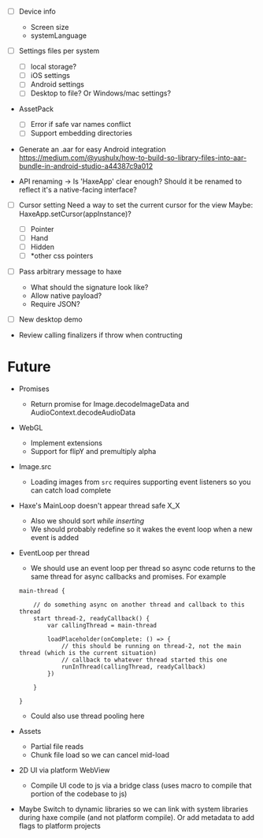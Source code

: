 - [ ] Device info
    - Screen size
    - systemLanguage

- [ ] Settings files per system
    - [ ] local storage?
    - [ ] iOS settings
    - [ ] Android settings
    - [ ] Desktop to file? Or Windows/mac settings?

- AssetPack
    - [ ] Error if safe var names conflict
    - [ ] Support embedding directories

- Generate an .aar for easy Android integration
    https://medium.com/@yushulx/how-to-build-so-library-files-into-aar-bundle-in-android-studio-a44387c9a012

- API renaming
    -> Is 'HaxeApp' clear enough? Should it be renamed to reflect it's a native-facing interface?

- [ ] Cursor setting
    Need a way to set the current cursor for the view
    Maybe: HaxeApp.setCursor(appInstance)?
    - [ ] Pointer
    - [ ] Hand
    - [ ] Hidden
    - [ ] *other css pointers

- [ ] Pass arbitrary message to haxe
    - What should the signature look like?
    - Allow native payload?
    - Require JSON?

- [ ] New desktop demo

- Review calling finalizers if throw when contructing

# Future

- Promises
    - Return promise for Image.decodeImageData and AudioContext.decodeAudioData

- WebGL
    - Implement extensions
    - Support for flipY and premultiply alpha

- Image.src
    - Loading images from `src` requires supporting event listeners so you can catch load complete

- Haxe's MainLoop doesn't appear thread safe X_X
    - Also we should sort _while inserting_
    - We should probably redefine so it wakes the event loop when a new event is added

- EventLoop per thread
    - We should use an event loop per thread so async code returns to the same thread for async callbacks and promises. For example
    ```
    main-thread {
        
        // do something async on another thread and callback to this thread
        start thread-2, readyCallback() {
            var callingThread = main-thread

            loadPlaceholder(onComplete: () => {
                // this should be running on thread-2, not the main thread (which is the current situation)
                // callback to whatever thread started this one
                runInThread(callingThread, readyCallback)
            })

        }

    }
    ```
    - Could also use thread pooling here

- Assets
    - Partial file reads
    - Chunk file load so we can cancel mid-load

- 2D UI via platform WebView
    - Compile UI code to js via a bridge class (uses macro to compile that portion of the codebase to js)

- Maybe Switch to dynamic libraries so we can link with system libraries during haxe compile (and not platform compile). Or add metadata to add flags to platform projects
